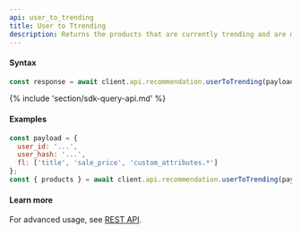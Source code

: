 ```yaml
---
api: user_to_trending
title: User to Ttrending
description: Returns the products that are currently trending and are most likely to be of interest to this user.
---
```


#### Syntax
```js
const response = await client.api.recommendation.userToTrending(payload, options);
```

{% include 'section/sdk-query-api.md' %}

#### Examples
```js
const payload = {
  user_id: '...',
  user_hash: '...',
  fl: ['title', 'sale_price', 'custom_attributes.*']
};
const { products } = await client.api.recommendation.userToTrending(payload);
```

#### Learn more
For advanced usage, see [REST API](https://api.askmiso.com/#operation/trending_items_v1_recommendation_user_to_trending_post).
